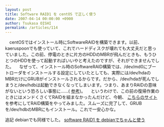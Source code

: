```yaml
---
layout: post
title: Software RAID1 を centOS で正しく使う
date: 2007-04-14 00:00:00 +0900
author: Tsukasa OISHI
permalink: /articles/114
---
```


　centOSではインストール時にSoftwareRAIDを構築できます。以前、kaeruspoonでも使っていて、これでハードディスクが壊れても大丈夫だと思っていました。この前、停電のときに片方のHDDのMBRが飛んだときも、もうひとつのHDDを使って起動すればいいやと考えたのですが、それができませんでした。
　なぜって、インストール時のSoftwareRAID構築では、/dev/md0にブートローダをインストールする設定にしていたとしても、実際には/dev/hdaのMBRだけにGRUBがインストールされるからです。だから、/dev/hdaが死んでしまうと/dev/hdbは起動できなくなってしまいます。つまり、あまりRAIDの意味がないという恐ろしい事態に……( [参考](http://www.miraclelinux.com/technet/faq/data/00080.html))。
　というわけで、この前の復帰作業のときにはメンドくさくてRAIDを組まなかったんだけど、今朝、 [こちらのサイト](http://www.ysd.bne.jp/linux/raid.html)を参考にしてRAID構築をやってみました。スムーズに完了して、GRUBを/dev/hdbのMBRにもインストール。これで一安心かな。

追記
debianでも同様でした。
 [software RAID1 を debianでちゃんと使う](/articles/410)

